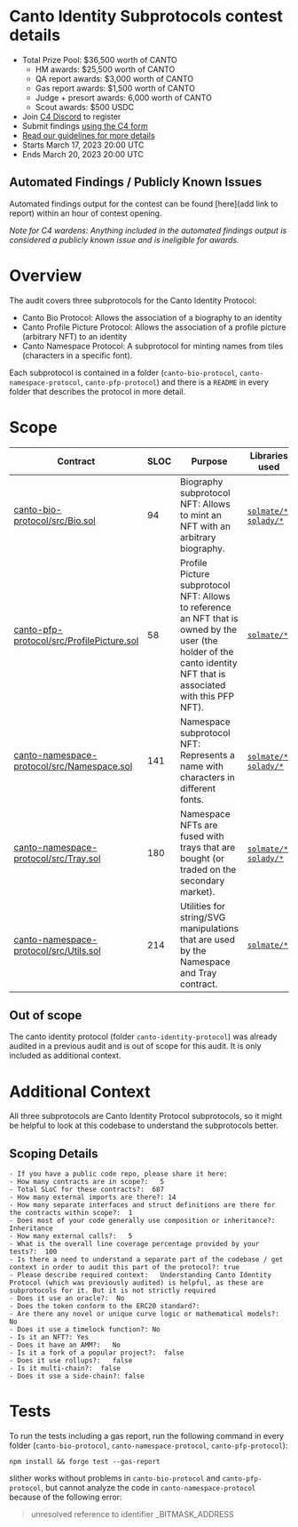 # Canto Identity Subprotocols contest details
- Total Prize Pool: $36,500 worth of CANTO
  - HM awards: $25,500 worth of CANTO
  - QA report awards: $3,000 worth of CANTO 
  - Gas report awards: $1,500 worth of CANTO
  - Judge + presort awards: 6,000 worth of CANTO 
  - Scout awards: $500 USDC
- Join [C4 Discord](https://discord.gg/code4rena) to register
- Submit findings [using the C4 form](https://code4rena.com/contests/2023-03-canto-identity-subprotocols-contest/submit)
- [Read our guidelines for more details](https://docs.code4rena.com/roles/wardens)
- Starts March 17, 2023 20:00 UTC
- Ends March 20, 2023 20:00 UTC

## Automated Findings / Publicly Known Issues

Automated findings output for the contest can be found [here](add link to report) within an hour of contest opening.

*Note for C4 wardens: Anything included in the automated findings output is considered a publicly known issue and is ineligible for awards.*

# Overview

The audit covers three subprotocols for the Canto Identity Protocol:
- Canto Bio Protocol: Allows the association of a biography to an identity
- Canto Profile Picture Protocol: Allows the association of a profile picture (arbitrary NFT) to an identity
- Canto Namespace Protocol: A subprotocol for minting names from tiles (characters in a specific font).

Each subprotocol is contained in a folder (`canto-bio-protocol`, `canto-namespace-protocol`, `canto-pfp-protocol`) and there is a `README` in every folder that describes the protocol in more detail.

# Scope


| Contract | SLOC | Purpose | Libraries used |  
| ----------- | ----------- | ----------- | ----------- |
| [canto-bio-protocol/src/Bio.sol](canto-bio-protocol/src/Bio.sol) | 94 | Biography subprotocol NFT: Allows to mint an NFT with an arbitrary biography. | [`solmate/*`](https://github.com/transmissions11/solmate), [`solady/*`](https://github.com/Vectorized/solady) |
| [canto-pfp-protocol/src/ProfilePicture.sol](canto-pfp-protocol/src/ProfilePicture.sol) | 58 | Profile Picture subprotocol NFT: Allows to reference an NFT that is owned by the user (the holder of the canto identity NFT that is associated with this PFP NFT). | [`solmate/*`](https://github.com/transmissions11/solmate) |
| [canto-namespace-protocol/src/Namespace.sol](canto-namespace-protocol/src/Namespace.sol) | 141 | Namespace subprotocol NFT: Represents a name with characters in different fonts. | [`solmate/*`](https://github.com/transmissions11/solmate), [`solady/*`](https://github.com/Vectorized/solady) |
| [canto-namespace-protocol/src/Tray.sol](canto-namespace-protocol/src/Tray.sol) | 180 | Namespace NFTs are fused with trays that are bought (or traded on the secondary market). | [`solmate/*`](https://github.com/transmissions11/solmate), [`solady/*`](https://github.com/Vectorized/solady) |
| [canto-namespace-protocol/src/Utils.sol](canto-namespace-protocol/src/Utils.sol) | 214 | Utilities for string/SVG manipulations that are used by the Namespace and Tray contract. | [`solmate/*`](https://github.com/transmissions11/solmate) |

## Out of scope

The canto identity protocol (folder `canto-identity-protocol`) was already audited in a previous audit and is out of scope for this audit. It is only included as additional context.

# Additional Context

All three subprotocols are Canto Identity Protocol subprotocols, so it might be helpful to look at this codebase to understand the subprotocols better.

## Scoping Details 
```
- If you have a public code repo, please share it here:  
- How many contracts are in scope?:   5
- Total SLoC for these contracts?:  687
- How many external imports are there?: 14  
- How many separate interfaces and struct definitions are there for the contracts within scope?:  1
- Does most of your code generally use composition or inheritance?:   Inheritance
- How many external calls?:   5
- What is the overall line coverage percentage provided by your tests?:  100
- Is there a need to understand a separate part of the codebase / get context in order to audit this part of the protocol?: true  
- Please describe required context:   Understanding Canto Identity Protocol (which was previously audited) is helpful, as these are subprotocols for it. But it is not strictly required
- Does it use an oracle?:  No
- Does the token conform to the ERC20 standard?:  
- Are there any novel or unique curve logic or mathematical models?: No
- Does it use a timelock function?: No 
- Is it an NFT?: Yes
- Does it have an AMM?:   No
- Is it a fork of a popular project?:  false 
- Does it use rollups?:   false
- Is it multi-chain?:  false
- Does it use a side-chain?: false
```

# Tests


To run the tests including a gas report, run the following command in every folder (`canto-bio-protocol`, `canto-namespace-protocol`, `canto-pfp-protocol`):
```
npm install && forge test --gas-report
```

slither works without problems in `canto-bio-protocol` and `canto-pfp-protocol`, but cannot analyze the code in `canto-namespace-protocol` because of the following error:
> unresolved reference to identifier _BITMASK_ADDRESS
